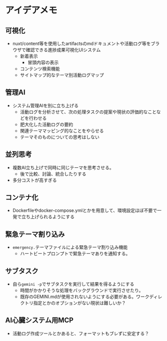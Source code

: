 # アイデアメモ

## 可視化
* nuxt/content等を使用したartifactsのmdドキュメントや活動ログ等をブラウザで確認できる進捗成果可視化UIシステム
  * 新着表示
    * 冒頭内容の表示
  * コンテンツ検索機能
  * サイトマップ的なテーマ別活動ログマップ


## 管理AI
* システム管理AIを別に立ち上げる
  * 活動ログを分析させて、次の処理タスクの提案や現状の評価的なことなどを行わせる
  * 肥大化した活動ログの要約
  * 関連テーママッピング的なことをやらせる
  * テーマそのものについての思考はしない

## 並列思考
* 複数AI立ち上げで同時に同じテーマを思考させる。
  * 後で比較、討論、統合したりする
* 多分コストが高すぎる

## コンテナ化
* Dockerfileやdocker-compose.ymlとかを用意して、環境設定ほぼ不要で一発で立ち上げられるようにする

## 緊急テーマ割り込み
* `emergency.`テーマファイルによる緊急テーマ割り込み機能
  * ハートビートプロンプトで緊急テーマありを通知する。

## サブタスク

* 自ら`gemini -p`でサブタスクを実行して結果を得るようにする
   * 時間がかかりそうな処理をバックグラウンドで実行させたり。
   * 既存のGEMINI.mdが使用されないようにする必要がある。ワークディレクトリ指定とかのオプションがない現状は難しいか？

## AI心臓システム用MCP
* 活動ログ作成ツールとかあると、フォーマットもブレずに安定する？
